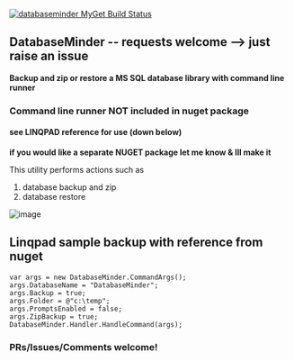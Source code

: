 [![databaseminder MyGet Build Status](https://www.myget.org/BuildSource/Badge/databaseminder?identifier=3271b45e-de61-41e8-b1a1-7a3188a700e4)](https://www.myget.org/)

## DatabaseMinder  -- requests welcome --> just raise an issue

**Backup and zip or restore a MS SQL database library with command line runner**

### Command line runner NOT included in nuget package ###

#### see LINQPAD reference for use (down below) ####


**if you would like a separate NUGET package let me know & Ill make it**

This utility performs actions such as

1. database backup and zip
2. database restore
 
![image](https://cloud.githubusercontent.com/assets/662868/15823597/f85229f4-2c2d-11e6-9dd9-84b7c4be07cb.png)




## Linqpad sample backup with reference from nuget

    var args = new DatabaseMinder.CommandArgs();
	args.DatabaseName = "DatabaseMinder";
	args.Backup = true;
	args.Folder = @"c:\temp";
	args.PromptsEnabled = false;
	args.ZipBackup = true;
	DatabaseMinder.Handler.HandleCommand(args);

### PRs/Issues/Comments welcome!
